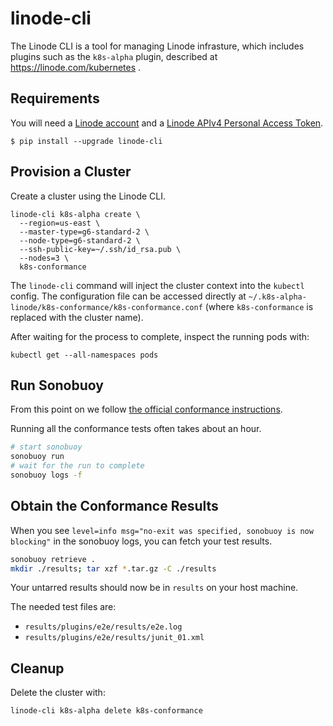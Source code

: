 # linode-cli

The Linode CLI is a tool for managing Linode infrasture, which includes plugins such as the `k8s-alpha` plugin, described at https://linode.com/kubernetes .

## Requirements

You will need a [Linode account](https://login.linode.com/signup) and a [Linode APIv4 Personal Access Token](https://developers.linode.com/api/v4#section/Personal-Access-Token).

```
$ pip install --upgrade linode-cli
```

## Provision a Cluster

Create a cluster using the Linode CLI.

```console
linode-cli k8s-alpha create \
  --region=us-east \
  --master-type=g6-standard-2 \
  --node-type=g6-standard-2 \
  --ssh-public-key=~/.ssh/id_rsa.pub \
  --nodes=3 \
  k8s-conformance
```

The `linode-cli` command will inject the cluster context into the `kubectl` config.  The configuration file can be accessed directly at `~/.k8s-alpha-linode/k8s-conformance/k8s-conformance.conf` (where `k8s-conformance` is replaced with the cluster name).

After waiting for the process to complete, inspect the running pods with:

```
kubectl get --all-namespaces pods
```

## Run Sonobuoy

From this point on we follow [the official conformance instructions](https://github.com/cncf/k8s-conformance/blob/fcedf22631ea53912232a235633407242a65cb07/instructions.md).

Running all the conformance tests often takes about an hour.

```bash
# start sonobuoy
sonobuoy run
# wait for the run to complete
sonobuoy logs -f
```

## Obtain the Conformance Results

When you see `level=info msg="no-exit was specified, sonobuoy is now blocking"`
in the sonobuoy logs, you can fetch your test results.

```bash
sonobuoy retrieve .
mkdir ./results; tar xzf *.tar.gz -C ./results
```

Your untarred results should now be in `results` on your host machine.

The needed test files are:

- `results/plugins/e2e/results/e2e.log`
- `results/plugins/e2e/results/junit_01.xml`

## Cleanup

Delete the cluster with:

```bash
linode-cli k8s-alpha delete k8s-conformance
```
